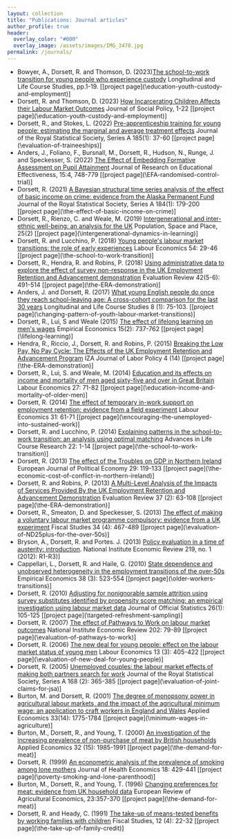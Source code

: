 ```yaml
---
layout: collection
title: "Publications: Journal articles"
author_profile: true
header:
  overlay_color: "#000"
  overlay_image: /assets/images/IMG_3478.jpg
permalink: /journals/
---
```

* Bowyer, A., Dorsett, R. and Thomson, D. (2023)[The school-to-work transition for young people who experience custody](https://bristoluniversitypressdigital.com/view/journals/llcs/aop/article-10.1332-175795921X16726787156855/article-10.1332-175795921X16726787156855.xml) Longitudinal and Life Course Studies, pp.1-19. [[project page](\education-youth-custody-and-employment\)]
* Dorsett, R. and Thomson, D. (2023) [How Incarcerating Children Affects their Labour Market Outcomes](https://doi.org/10.1017/S0047279423000235) Journal of Social Policy, 1-22 [[project page](\education-youth-custody-and-employment\)]
* Dorsett, R., and Stokes, L. (2022) [Pre-apprenticeship training for young people: estimating the marginal and average treatment effects](https://rss.onlinelibrary.wiley.com/doi/full/10.1111/rssa.12697) Journal of the Royal Statistical Society, Series A 185(1): 37-60 [[project page](\evaluation-of-traineeships\)]
* Anders, J., Foliano, F.,  Bursnall, M., Dorsett, R., Hudson, N., Runge, J. and Speckesser, S. (2022) [The Effect of Embedding Formative Assessment on Pupil Attainment](https://doi.org/10.1080/19345747.2021.2018746) Journal of Research on Educational Effectiveness, 15:4, 748-779 [[project page](\EFA-randomised-control-trial\)]
* Dorsett, R. (2021) [A Bayesian structural time series analysis of the effect of basic income on crime: evidence from the Alaska Permanent Fund](https://rss.onlinelibrary.wiley.com/doi/10.1111/rssa.12619) Journal of the Royal Statistical Society, Series A 184(1): 179-200 [[project page](\the-effect-of-basic-income-on-crime\)]
* Dorsett, R., Rienzo, C. and Weale, M. (2019) [Intergenerational and inter-ethnic well-being: an analysis for the UK](https://onlinelibrary.wiley.com/doi/pdf/10.1002/psp.2195) Population, Space and Place, 25(2) [[project page](\intergenerational-dynamics-in-learning\)]
* Dorsett, R. and Lucchino, P. (2018) [Young people's labour market transitions: the role of early experiences](https://doi.org/10.1016/j.labeco.2018.06.002) Labour Economics 54: 29-46 [[project page](\the-school-to-work-transition\)]
* Dorsett, R., Hendra, R. and Robins, P. (2018) [Using administrative data to explore the effect of survey non-response in the UK Employment Retention and Advancement demonstration](https://journals.sagepub.com/doi/abs/10.1177/0193841X16674395?journalCode=erxb) Evaluation Review 42(5-6): 491-514 [[project page](\the-ERA-demonstration\)]
* Anders, J. and Dorsett, R. (2017) [What young English people do once they reach school-leaving age: A cross-cohort comparison for the last 30 years](https://www.llcsjournal.org/index.php/llcs/article/view/399) Longitudinal and Life Course Studies 8 (1): 75-103. [[project page](\changing-pattern-of-youth-labour-market-transitions\)]
* Dorsett, R., Lui, S and Weale (2015) [The effect of lifelong learning on men's wages](http://link.springer.com/article/10.1007%2Fs00181-015-1024-x) Empirical Economics 15(2): 737-762 [[project page](\lifelong-learning\)]
* Hendra, R., Riccio, J., Dorsett, R. and Robins, P. (2015) [Breaking the Low Pay, No Pay Cycle: The Effects of the UK Employment Retention and Advancement Program](http://link.springer.com/article/10.1186/s40173-015-0042-9) IZA Journal of Labor Policy 4 (14) [[project page](\the-ERA-demonstration\)]
* Dorsett, R., Lui, S. and Weale, M. (2014) [Education and its effects on income and mortality of men aged sixty-five and over in Great Britain](www.sciencedirect.com/science/article/pii/S0927537114000189) Labour Economics 27: 71-82 [[project page](\education-income-and-mortality-of-older-men\)]
* Dorsett, R. (2014) [The effect of temporary in-work support on employment retention: evidence from a field experiment](http://www.sciencedirect.com/science/article/pii/S0927537114001158) Labour Economics 31: 61-71 [[project page](\encouraging-the-unemployed-into-sustained-work\)]
* Dorsett, R. and Lucchino, P. (2014) [Explaining patterns in the school-to-work transition: an analysis using optimal matching](http://www.sciencedirect.com/science/article/pii/S1040260814000355) Advances in Life Course Research 22: 1-14 [[project page](\the-school-to-work-transition\)]
* Dorsett, R. (2013) [The effect of the Troubles on GDP in Northern Ireland](http://www.sciencedirect.com/science/article/pii/S0176268012000638) European Journal of Political Economy 29: 119-133 [[project page](\the-economic-cost-of-conflict-in-northern-ireland\)]
* Dorsett, R. and Robins, P. (2013) [A Multi-Level Analysis of the Impacts of Services Provided By the UK Employment Retention and Advancement Demonstration](http://erx.sagepub.com/content/37/2/63.abstract) Evaluation Review 37 (2): 63-108 [[project page](\the-ERA-demonstration\)]
* Dorsett, R., Smeaton, D. and Speckesser, S. (2013) [The effect of making a voluntary labour market programme compulsory: evidence from a UK experiment](http://onlinelibrary.wiley.com/doi/10.1111/j.1475-5890.2013.12016.x/abstract) Fiscal Studies 34 (4): 467-489 [[project page](\evaluation-of-ND25plus-for-the-over-50s\)]
* Bryson, A., Dorsett, R. and Portes. J. (2013) [Policy evaluation in a time of austerity: introduction](http://ner.sagepub.com/content/219/1/R1.full.pdf). National Institute Economic Review 219, no. 1 (2012): R1-R3\)]
* Cappellari, L., Dorsett, R. and Haile, G. (2010) [State dependence and unobserved heterogeneity in the employment transitions of the over-50s](http://link.springer.com/article/10.1007%2Fs00181-009-0278-6) Empirical Economics 38 (3): 523-554 [[project page](\older-workers-transitions\)]
* Dorsett, R. (2010) [Adjusting for nonignorable sample attrition using survey substitutes identified by propensity score matching: an empirical investigation using labour market data](http://www.jos.nu/Articles/abstract.asp?article=260105) Journal of Official Statistics 26(1): 105-125  [[project page](\targeted-refreshment-sampling\)]
* Dorsett, R. (2007) [The effect of Pathways to Work on labour market outcomes](http://ner.sagepub.com/content/202/1/79.abstract) National Institute Economic Review 202: 79-89 [[project page](\evaluation-of-pathways-to-work\)]
* Dorsett, R. (2006) [The new deal for young people: effect on the labour market status of young men](http://www.sciencedirect.com/science/article/pii/S0927537104001162) Labour Economics 13 (3): 405-422 [[project page](\evaluation-of-new-deal-for-young-people\)]
* Dorsett, R. (2005) [Unemployed couples: the labour market effects of making both partners search for work](http://onlinelibrary.wiley.com/doi/10.1111/j.1467-985X.2005.00353.x/abstract) Journal of the Royal Statistical Society, Series A 168 (2): 365-385 [[project page](\evaluation-of-joint-claims-for-jsa\)]
* Burton, M. and Dorsett, R. (2001) [The degree of monopsony power in agricultural labour markets, and the impact of the agricultural minimum wage: an application to craft workers in England and Wales](http://www.tandfonline.com/doi/abs/10.1080/00036840010017668) Applied Economics 33(14): 1775-1784 [[project page](\minimum-wages-in-agriculture\)]
* Burton, M., Dorsett, R., and Young, T. (2000) [An investigation of the increasing prevalence of non-purchase of meat by British households](http://www.tandfonline.com/doi/abs/10.1080/00036840050155913) Applied Economics 32 (15): 1985-1991 [[project page](\the-demand-for-meat\)]
* Dorsett, R. (1999) [An econometric analysis of the prevalence of smoking among lone mothers](http://www.sciencedirect.com/science/article/pii/S0167629698000459) Journal of Health Economics 18: 429-441 [[project page](\poverty-smoking-and-lone-parenthood\)]
* Burton, M., Dorsett, R., and Young, T. (1996) [Changing preferences for meat: evidence from UK household data](http://erae.oxfordjournals.org/content/23/3/357.abstract) European Review of Agricultural Economics, 23:357-370 [[project page](\the-demand-for-meat\)]
* Dorsett, R. and Heady, C. (1991) [The take-up of means-tested benefits by working families with children](http://www.jstor.org/stable/24439479) Fiscal Studies, 12 (4): 22-32 [[project page](\the-take-up-of-family-credit\)]

